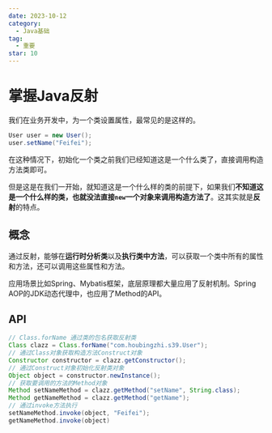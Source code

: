 ```yaml
---
date: 2023-10-12
category:
  - Java基础
tag:
  - 重要
star: 10
---
```


# 掌握Java反射

我们在业务开发中，为一个类设置属性，最常见的是这样的。

```java
User user = new User();
user.setName("Feifei");
```

在这种情况下，初始化一个类之前我们已经知道这是一个什么类了，直接调用构造方法类即可。

但是这是在我们一开始，就知道这是一个什么样的类的前提下，如果我们**不知道这是一个什么样的类，也就没法直接`new`一个对象来调用构造方法了**。这其实就是**反射**的特点。
## 概念

通过反射，能够在**运行时分析类**以及**执行类中方法**，可以获取一个类中所有的属性和方法，还可以调用这些属性和方法。

应用场景比如Spring、Mybatis框架，底层原理都大量应用了反射机制。Spring AOP的JDK动态代理中，也应用了Method的API。

## API

```java
// Class.forName 通过类的包名获取反射类
Class clazz = Class.forName("com.houbingzhi.s39.User");
// 通过Class对象获取构造方法Construct对象
Constructor constructor = clazz.getConstructor();
// 通过Construct对象初始化反射类对象
Object object = constructor.newInstance();
// 获取要调用的方法的Method对象
Method setNameMethod = clazz.getMethod("setName", String.class);
Method getNameMethod = clazz.getMethod("getName");
// 通过invoke方法执行
setNameMethod.invoke(object, "Feifei");
getNameMethod.invoke(object)
```
